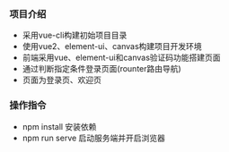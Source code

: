 ### 项目介绍
* 采用vue-cli构建初始项目目录
* 使用vue2、element-ui、canvas构建项目开发环境
* 前端采用vue、element-ui和canvas验证码功能搭建页面
* 通过判断指定条件登录页面(rounter路由导航)
* 页面为登录页、欢迎页
### 操作指令
* npm install 安装依赖
* npm run serve 启动服务端并开启浏览器
